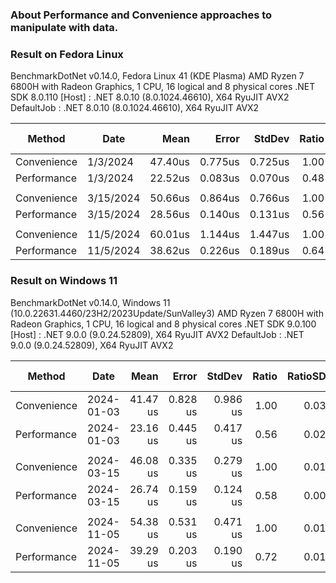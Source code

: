 ### About Performance and Convenience approaches to manipulate with data.

### Result on Fedora Linux
BenchmarkDotNet v0.14.0, Fedora Linux 41 (KDE Plasma)
AMD Ryzen 7 6800H with Radeon Graphics, 1 CPU, 16 logical and 8 physical cores
.NET SDK 8.0.110
[Host]     : .NET 8.0.10 (8.0.1024.46610), X64 RyuJIT AVX2
DefaultJob : .NET 8.0.10 (8.0.1024.46610), X64 RyuJIT AVX2


| Method      | Date      |     Mean |    Error |   StdDev | Ratio | RatioSD | Gen0    | Gen1    | Allocated | Alloc Ratio |
|------------ |---------- |---------:|---------:|---------:|------:|--------:|--------:|--------:|----------:|------------:|
| Convenience | 1/3/2024  |  47.40us |  0.775us |  0.725us |  1.00 |    0.02 | 25.5737 | 10.8032 |  209.24KB |        1.00 |
| Performance | 1/3/2024  |  22.52us |  0.083us |  0.070us |  0.48 |    0.01 |  1.7090 |       - |   14.01KB |        0.07 |
|             |           |          |          |          |       |         |         |         |           |             |
| Convenience | 3/15/2024 |  50.66us |  0.864us |  0.766us |  1.00 |    0.02 | 25.8789 | 10.4370 |  211.63KB |        1.00 |
| Performance | 3/15/2024 |  28.56us |  0.140us |  0.131us |  0.56 |    0.01 |  1.9836 |       - |    16.4KB |        0.08 |
|             |           |          |          |          |       |         |         |         |           |             |
| Convenience | 11/5/2024 |  60.01us |  1.144us |  1.447us |  1.00 |    0.03 | 26.7944 | 11.8408 |  219.19KB |        1.00 |
| Performance | 11/5/2024 |  38.62us |  0.226us |  0.189us |  0.64 |    0.02 |  2.9297 |       - |   23.95KB |        0.11 |

### Result on Windows 11
BenchmarkDotNet v0.14.0, Windows 11 (10.0.22631.4460/23H2/2023Update/SunValley3)
AMD Ryzen 7 6800H with Radeon Graphics, 1 CPU, 16 logical and 8 physical cores
.NET SDK 9.0.100
[Host]     : .NET 9.0.0 (9.0.24.52809), X64 RyuJIT AVX2
DefaultJob : .NET 9.0.0 (9.0.24.52809), X64 RyuJIT AVX2


| Method       | Date       | Mean     | Error    | StdDev   | Ratio | RatioSD | Gen0    | Gen1    | Allocated | Alloc Ratio |
|------------- |----------- |---------:|---------:|---------:|------:|--------:|--------:|--------:|----------:|------------:|
| Convenience  | 2024-01-03 | 41.47 us | 0.828 us | 0.986 us |  1.00 |    0.03 | 25.3296 | 11.3525 | 207.05 KB |        1.00 |
| Performance  | 2024-01-03 | 23.16 us | 0.445 us | 0.417 us |  0.56 |    0.02 |  1.7090 |       - |  14.01 KB |        0.07 |
|              |            |          |          |          |       |         |         |         |           |             |
| Convenience  | 2024-03-15 | 46.08 us | 0.335 us | 0.279 us |  1.00 |    0.01 | 25.6348 | 12.7563 | 209.44 KB |        1.00 |
| Performance  | 2024-03-15 | 26.74 us | 0.159 us | 0.124 us |  0.58 |    0.00 |  1.9836 |       - |   16.4 KB |        0.08 |
|              |            |          |          |          |       |         |         |         |           |             |
| Convenience  | 2024-11-05 | 54.38 us | 0.531 us | 0.471 us |  1.00 |    0.01 | 26.5503 |  9.4604 | 216.99 KB |        1.00 |
| Performance  | 2024-11-05 | 39.29 us | 0.203 us | 0.190 us |  0.72 |    0.01 |  2.9297 |       - |  23.95 KB |        0.11 |
